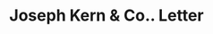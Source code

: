 ---
doi: 10.7916/D8BC59QZ
date_other: unknown
date_other_textual: unknown
form: correspondence
genre:
- Letters (correspondence)
name:
- Joseph Kern & Co.
object_in_context_url: https://biggert.cul.columbia.edu/items/view/ave_biggert_01791
subject_hierarchical_geographic:
- Boston, Massachusetts, United States
subject_name:
- Joseph Kern & Co.
title: Joseph Kern & Co.. Letter
sort_title: Joseph Kern & Co.. Letter
call_number: ave_biggert_01791
coordinates:
- 42.35805555555556,-71.06361111111111
pid: ave_biggert_01791
identifiers: ave_biggert_01791
thumbnail: https://derivativo-2.library.columbia.edu/iiif/2/ldpd:490871/full/!256,256/0/native.jpg
permalink: /biggert/ave_biggert_01791/
layout: iiif-image-page
---